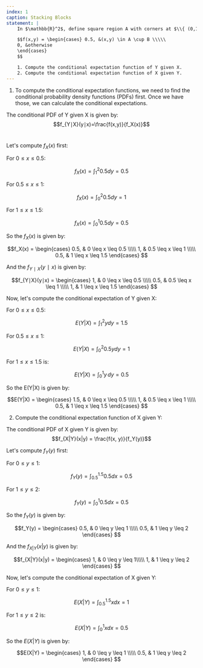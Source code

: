 ```yaml
---
index: 1
caption: Stacking Blocks
statement: |
    In $\mathbb{R}^2$, define square region A with corners at $\\{ (0,1), (1,1),(1,2), (0,2) \\}$ and square region B with corners at $\\{ (0.5,0),(1.5,0),(1.5,1),(0.5,1) \\}$.  Suppose that random variables X and Y have joint density given by,

    $$f(x,y) = \begin{cases} 0.5, &(x,y) \in A \cup B \\\\\
    0, &otherwise
    \end{cases} 
    $$

    1. Compute the conditional expectation function of Y given X.  
    2. Compute the conditional expectation function of X given Y.
---
```

1. To compute the conditional expectation functions, we need to find the conditional probability density functions (PDFs) first. Once we have those, we can calculate the conditional expectations.

The conditional PDF of Y given X is given by:
$$f_{Y∣X}(y∣x)=\frac{f(x,y)}{f_X(x)}$$​

Let's compute $f_X(x)$ first:

For $0 \leq x \leq 0.5$: 

$$f_X(x) =  \int_{1}^{2} 0.5 dy = 0.5$$

For $0.5 \leq x \leq 1$:

$$f_X(x) = \int_{0}^{2} 0.5 dy  = 1$$

For $1 \leq x \leq 1.5$: 

$$f_X(x) = \int_{0}^{1} 0.5 dy = 0.5$$

So the $f_X(x)$ is given by:

$$f_X(x) = \begin{cases} 0.5, & 0 \leq x \leq 0.5 \\\\\
1, & 0.5 \leq x \leq 1 \\\\\
0.5, & 1 \leq x \leq 1.5
\end{cases} 
$$

And the $f_{Y∣X}(y∣x)$ is given by:

$$f_{Y∣X}(y∣x) = \begin{cases} 1, & 0 \leq x \leq 0.5 \\\\\
0.5, & 0.5 \leq x \leq 1 \\\\\
1, & 1 \leq x \leq 1.5
\end{cases} 
$$

Now, let's compute the conditional expectation of Y given X:

For $0 \leq x \leq 0.5$: 

$$E(Y|X) = \int_{1}^{2} y dy = 1.5$$

For $0.5 \leq x \leq 1$:

$$E(Y|X) = \int_{0}^{2} 0.5y dy = 1$$

For $1 \leq x \leq 1.5$ is: 

$$E(Y|X) = \int_{0}^{1} y \,dy = 0.5$$

So the E(Y|X) is given by:

$$E(Y|X) = \begin{cases} 1.5, & 0 \leq x \leq 0.5 \\\\\
1, & 0.5 \leq x \leq 1 \\\\\
0.5, & 1 \leq x \leq 1.5
\end{cases} 
$$

2. Compute the conditional expectation function of X given Y:

The conditional PDF of X given Y is given by:
$$f_{X|Y}(x|y) = \frac{f(x, y)}{f_Y(y)}$$

Let's compute $f_Y(y)$ first:

For $0 \leq y \leq 1$:

$$f_Y(y) = \int_{0.5}^{1.5} 0.5 dx = 0.5$$

For $1 \leq y \leq 2$:

$$f_Y(y) =  \int_{0}^{1} 0.5 dx = 0.5$$

So the $f_Y(y)$ is given by:

$$f_Y(y) = \begin{cases} 0.5, & 0 \leq y \leq 1 \\\\\
0.5, & 1 \leq y \leq 2
\end{cases} 
$$

And the $f_{X|Y}(x|y)$ is given by:

$$f_{X|Y}(x|y) = \begin{cases} 1, & 0 \leq y \leq 1\\\\\
1, & 1 \leq y \leq 2
\end{cases} 
$$

Now, let's compute the conditional expectation of X given Y:

For $0 \leq y \leq 1$:

$$E(X|Y) =  \int_{0.5}^{1.5} x dx = 1$$

For $1 \leq y \leq 2$ is: 

$$E(X|Y) = \int_{0}^{1} x dx = 0.5$$

So the $E(X|Y)$ is given by:

$$E(X|Y) = \begin{cases} 1, & 0 \leq y \leq 1 \\\\\
0.5, & 1 \leq y \leq 2
\end{cases} 
$$




